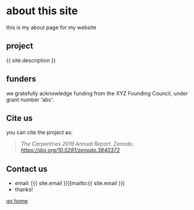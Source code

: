 # about this site
this is my about page for my website

## project
{{ site.description }}

## funders
we gratefully acknowledge funding from the XYZ Founding Council, under grant number 'abc'.

## Cite us
you can cite the project as:

>    *The Carpentries 2019 Annual Report. Zenodo. https://doi.org/10.5281/zenodo.3840372*

## Contact us

- email: [{{ site.email }}](mailto:{{ site.email }})
-  thanks!

[go home](index.md)

